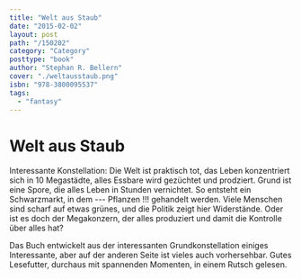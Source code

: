 ```yaml
---
title: "Welt aus Staub"
date: "2015-02-02"
layout: post
path: "/150202"
category: "Category"
posttype: "book"
author: "Stephan R. Bellern"
cover: "./weltausstaub.png"
isbn: "978-3800095537"
tags:
  - "fantasy"
---
```

# Welt aus Staub

Interessante Konstellation: Die Welt ist praktisch tot, das Leben konzentriert sich in 10 Megastädte, alles
Essbare wird gezüchtet und prodziert. Grund ist eine Spore, die alles Leben in Stunden vernichtet. So entsteht
ein Schwarzmarkt, in dem --- Pflanzen !!! gehandelt werden. Viele Menschen sind scharf auf etwas grünes,
und die Politik zeigt hier Widerstände. Oder ist es doch der Megakonzern, der alles produziert und damit die
Kontrolle über alles hat?

Das Buch entwickelt aus der interessanten Grundkonstellation einiges Interessante, aber auf der anderen Seite
ist vieles auch vorhersehbar. Gutes Lesefutter, durchaus mit spannenden Momenten, in einem Rutsch gelesen.
